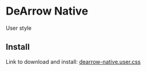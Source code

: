 # DeArrow Native

User style

## Install

Link to download and install: [dearrow-native.user.css](https://raw.githack.com/virginviolet/DeArrow-Native/main/dearrow-native.user.css)